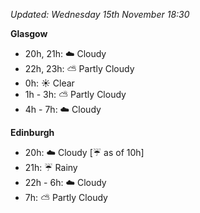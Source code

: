 *Updated: Wednesday 15th November 18:30*

**Glasgow**

* 20h, 21h: :cloud: Cloudy
* 22h, 23h: :partly_sunny: Partly Cloudy
* 0h: :sunny: Clear
* 1h - 3h: :partly_sunny: Partly Cloudy
* 4h - 7h: :cloud: Cloudy

**Edinburgh**

* 20h: :cloud: Cloudy [:umbrella: as of 10h]
* 21h: :umbrella: Rainy
* 22h - 6h: :cloud: Cloudy
* 7h: :partly_sunny: Partly Cloudy
